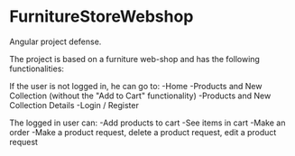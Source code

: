 # FurnitureStoreWebshop
Angular project defense.

The project is based on a furniture web-shop and has the following functionalities:

If the user is not logged in, he can go to:
-Home
-Products and New Collection (without the "Add to Cart" functionality)
-Products and New Collection Details
-Login / Register

The logged in user can:
-Add products to cart
-See items in cart
-Make an order
-Make a product request, delete a product request, edit a product request
